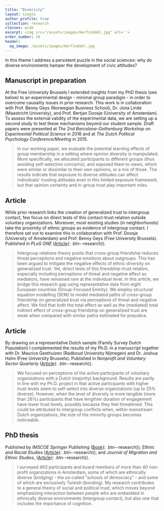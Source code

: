 ```yaml
---
title: "Diversity"
layout: single
author_profile: true
collection: research
classes: wide
excerpt: <img src="/assets/images/Herfindahl.jpg" alt=''>
order_number: 10
header: 
  og_image: /assets/images/Herfindahl.jpg
---
```


In this theme I address a persistent puzzle in the social sciences: why do diverse environments hamper the development of civic attitudes?

## Manuscript in preparation

At the Free University Brussels I extended insights from my PhD thesis (see below) to an experimental design - minimal group paradigm - in order to overcome causality issues in prior research. This work is in collaboration with Prof. Benny Geys (Norwegian Business School), Dr. Jona Linde (Maastricht Univeristy), and Prof. Bertjan Doosje (University of Amsterdam). To assess the external validity of the experimental data, we are setting up a second study to test these mechanisms beyond our student sample. Draft papers were presented at <i>The 2nd Barcelona-Gothenburg Workshop on Experimental Political Science</i> in 2016 and at <i>The Dutch Political Psychology Conference/Meeting</i> in 2015.
>In our working paper, we evaluate the potential learning effects of group membership in a setting where opinion diversity is manipulated. More specifically, we allocated participants to different groups (thus avoiding self-selection concerns), and exposed them to views, which were similar or dissimilar to their own opinions, or a mix of those. The results indicate that exposure to diverse attitudes can affect individuals' trusting attitudes even in this limited exposure framework, but that opinion certainty and in-group trust play important roles.

## Article

While prior research links the creation of generalized trust to intergroup contact, few focus on direct tests of this contact-trust relation outside voluntary organizations. Moreover, most existing studies (in neighborhoods) take the proximity of ethnic groups as evidence of intergroup contact. I therefore set out to examine this in collaboration with Prof. Doosje (University of Amsterdam) and Prof. Benny Geys (Free University Brussels). Published in <i>PLoS ONE</i> ([Article](https://doi.org/10.1371/journal.pone.0245983){: .btn--research}).
>Intergroup relations theory posits that cross-group friendship reduces threat perceptions and negative emotions about outgroups. This has been argued to mitigate the negative effects of ethnic diversity on generalized trust. Yet, direct tests of this friendship-trust relation, especially including perceptions of threat and negative affect as mediators, have remained rare at the individual level. In this article, we bridge this research gap using representative data from eight European countries (Group-Focused Enmity). We employ structural equation modelling (SEM) to model mediated paths of cross-group friendship on generalized trust via perceptions of threat and negative affect. We find that both the total effect as well as the (mediated) total indirect effect of cross-group friendship on generalized trust are weak when compared with similar paths estimated for prejudice.

## Article

By drawing on a representative Dutch sample (Family Survey Dutch Population) I complemented the results of my Ph.D. in a manuscript together with Dr. Maurice Gesthuizen (Radboud University Nijmegen) and Dr. Joshua Holm (Free University Brussels). Published in <i>Nonprofit and Voluntary Sector Quarterly</i> ([Article](https://doi.org/10.1177/0899764018764328){: .btn--research}).
> We focused on perceptions of the active participants of voluntary organizations with a Dutch (majority) background. Results are partly in line with my Ph.D. project in that active participants with higher trust levels seem to self-select into diverse organizations (up to 25% diverse). However, when the level of diversity is more tangible (more than 26%) participants that have lengthier duration of engagement have lower trust levels, possibly because they feel threatened. This could be attributed to intergroup conflicts when, within mainstream Dutch organizations, the size of the minority groups becomes noticeable.

## PhD thesis
Published by <i>IMSCOE Springer Publishing</i> ([Book](https://link.springer.com/book/10.1007/978-3-319-44243-3){: .btn--research}); <i>Ethnic and Racial Studies</i> ([Article](https://doi.org/10.1080/01419870.2013.826811){: .btn--research}); and <i>Journal of Migration and Ethnic Studies</i>, ([Article](https://doi.org/10.1080/1369183X.2015.1053851){: .btn--research}).

> I surveyed 463 participants and board members of more than 40 non-profit organizations in Amsterdam, some of which are ethnically diverse (bridging) - the so-called "schools of democracy" - and some of which are exclusively Turkish (bonding). My research contributes to a general theory of social and political trust, which moves beyond emphasizing interaction between people who are embedded in ethnically diverse environments (intergroup contact), but also one that includes the importance of cognition. 